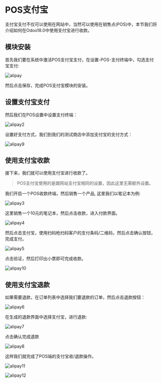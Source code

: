 # POS支付宝

支付宝支付不仅可以使用在网站中，当然可以使用在销售点(POS)中，本节我们将介绍如何在Odoo18.0中使用支付宝进行收款。

## 模块安装

首先我们要在系统中激活POS支付宝支付，在设置-POS-支付终端中，勾选支付宝支付:

![alipay](./images/alipay_pos.png)

然后点击保存，完成POS支付宝模块的安装。

## 设置支付宝支付

然后我们在POS设置中设置支付终端：

![alipay2](./images/alipay_pos2.png)

设置好支付方式，我们到我们的测试商店中添加支付宝的支付方式：

![alipay9](./images/alipay_pos9.png)

## 使用支付宝收款

接下来，我们就可以使用支付宝进行收款了。

> POS支付宝使用的是跟网站支付宝相同的设置，因此这里无需额外设置。

我们开启一个POS收款终端，然后销售一个产品, 这里我们以笔记本为例:

![alipay3](./images/alipay_pos3.png)

这里销售一个10元的笔记本，然后点击收款，进入付款界面。

![alipay4](./images/alipay_pos4.png)

然后点击支付宝，使用扫码枪扫码客户的支付条码/二维码，然后点击确认按钮，完成支付。

![alipay5](./images/alipay_pos5.png)

点击验证，然后打印出小票即可完成收款。

![alipay10](./images/alipay_pos10.png)

## 使用支付宝退款

如果需要退款，在订单列表中选择我们要退款的订单，然后点击退款按钮：

![alipay6](./images/alipay_pos6.png)

在生成的退款界面中选择支付宝，进行退款:

![alipay7](./images/alipay_pos7.png)

点击确认完成退款

![alipay8](./images/alipay_pos8.png)

这样我们就完成了POS端的支付宝收/退款操作。

![alipay11](./images/alipay_pos11.png)

![alipay12](./images/alipay_pos12.png)
